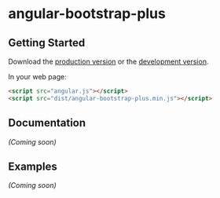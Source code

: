 # angular-bootstrap-plus


## Getting Started

Download the [production version][min] or the [development version][max].

[min]: https://raw.github.com/jrief/jquery-angular-bootstrap-plus/master/dist/angular-angular-bootstrap-plus.min.js
[max]: https://raw.github.com/jrief/jquery-angular-bootstrap-plus/master/dist/angular-angular-bootstrap-plus.js

In your web page:

```html
<script src="angular.js"></script>
<script src="dist/angular-bootstrap-plus.min.js"></script>
```

## Documentation
_(Coming soon)_

## Examples
_(Coming soon)_


